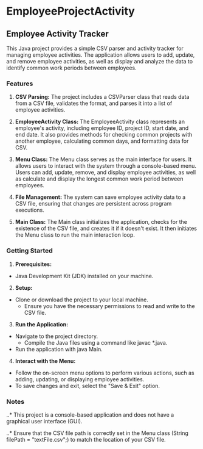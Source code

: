# EmployeeProjectActivity
## Employee Activity Tracker
This Java project provides a simple CSV parser and activity tracker for managing employee activities. The application allows users to add, update, and remove employee activities, as well as display and analyze the data to identify common work periods between employees.

### Features
1. **CSV Parsing:** The project includes a CSVParser class that reads data from a CSV file, validates the format, and parses it into a list of employee activities.

2. **EmployeeActivity Class:** The EmployeeActivity class represents an employee's activity, including employee ID, project ID, start date, and end date. It also provides methods for checking common projects with another employee, calculating common days, and formatting data for CSV.

3. **Menu Class:** The Menu class serves as the main interface for users. It allows users to interact with the system through a console-based menu. Users can add, update, remove, and display employee activities, as well as calculate and display the longest common work period between employees.

4. **File Management:** The system can save employee activity data to a CSV file, ensuring that changes are persistent across program executions.

5. **Main Class:** The Main class initializes the application, checks for the existence of the CSV file, and creates it if it doesn't exist. It then initiates the Menu class to run the main interaction loop.

### Getting Started

1. **Prerequisites:**
* Java Development Kit (JDK) installed on your machine.
2. **Setup:**
* Clone or download the project to your local machine.
  * Ensure you have the necessary permissions to read and write to the CSV file.
3. **Run the Application:**
* Navigate to the project directory.
  * Compile the Java files using a command like javac *.java.
* Run the application with java Main.
4. **Interact with the Menu:**
  * Follow the on-screen menu options to perform various actions, such as adding, updating, or displaying employee activities.
* To save changes and exit, select the "Save & Exit" option.

### Notes
..* This project is a console-based application and does not have a graphical user interface (GUI).

..* Ensure that the CSV file path is correctly set in the Menu class (String filePath = "textFile.csv";) to match the location of your CSV file.
